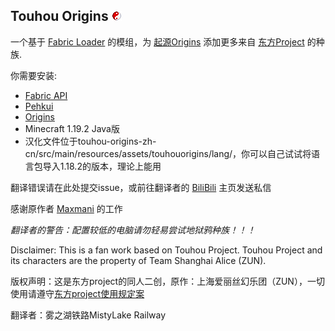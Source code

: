 ## Touhou Origins <img alt="Icon" height="16" src="/src/main/resources/assets/touhouorigins/icon.png" width="16"/>
一个基于 [Fabric Loader](https://fabricmc.net/) 的模组，为 [起源Origins](https://github.com/apace100/origins-fabric) 添加更多来自 [东方Project](https://thwiki.cc/%E4%B8%9C%E6%96%B9Project) 的种族.

你需要安装:

- [Fabric API](https://github.com/FabricMC/fabric)
- [Pehkui](https://github.com/Virtuoel/Pehkui)
- [Origins](https://github.com/apace100/origins-fabric)
- Minecraft 1.19.2 Java版
- 汉化文件位于touhou-origins-zh-cn/src/main/resources/assets/touhouorigins/lang/，你可以自己试试将语言包导入1.18.2的版本，理论上能用

翻译错误请在此处提交issue，或前往翻译者的 [BiliBili](https://space.bilibili.com/160788733) 主页发送私信

感谢原作者 [Maxmani](https://github.com/Maxmani/touhou-origins) 的工作

*翻译者的警告：配置较低的电脑请勿轻易尝试地狱鸦种族！！！*

Disclaimer: This is a fan work based on Touhou Project. Touhou Project and its characters are the property of Team Shanghai Alice (ZUN).

版权声明：这是东方project的同人二创，原作：上海爱丽丝幻乐团（ZUN），一切使用请遵守[东方project使用规定案](https://thwiki.cc/%E4%B8%9C%E6%96%B9Project%E4%BD%BF%E7%94%A8%E8%A7%84%E5%AE%9A%E6%A1%88)

翻译者：雾之湖铁路MistyLake Railway
